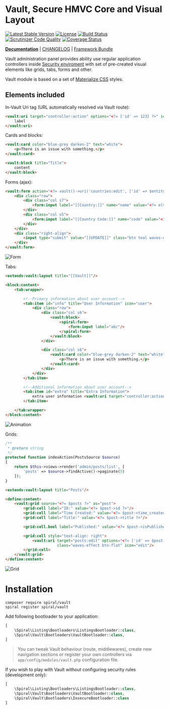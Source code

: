 Vault, Secure HMVC Core and Visual Layout
=======
[![Latest Stable Version](https://poser.pugx.org/spiral/vault/v/stable)](https://packagist.org/packages/spiral/vault) 
[![License](https://poser.pugx.org/spiral/vault/license)](https://packagist.org/packages/spiral/vault)
[![Build Status](https://travis-ci.org/spiral-modules/vault.svg?branch=master)](https://travis-ci.org/spiral-modules/vault)
[![Scrutinizer Code Quality](https://scrutinizer-ci.com/g/spiral-modules/vault/badges/quality-score.png?b=master)](https://scrutinizer-ci.com/g/spiral-modules/vault/?branch=master)
[![Coverage Status](https://coveralls.io/repos/github/spiral-modules/vault/badge.svg?branch=master)](https://coveralls.io/github/spiral-modules/vault?branch=master)

<b>[Documentation](http://spiral-framework.com/guide)</b> | [CHANGELOG](/CHANGELOG.md) | [Framework Bundle](https://github.com/spiral/spiral)

Vault administration panel provides ability use regular application controllers inside [Security enviroment](https://github.com/spiral/security) with set of pre-created visual elements like grids, tabs, forms and other. 

Vault module is based on a set of [Materialize CSS](http://materializecss.com/) styles.

Elements included
-----------------

In-Vault Uri tag (URL automatically resolved via Vault route):

```html
<vault:uri target="controller:action" options="<?= ['id' => 123] ?>" icon="icon" class="...">
    label
</vault:uri>
```

Cards and blocks:

```html
<vault:card color="blue-grey darken-2" text="white">
    <p>There is an issue with something.</p>
</vault:card>

<vault:block title="Title">
    content
</vault:block>
```

Forms (ajax):

```html
<vault:form action="<?= vault()->uri('countries:edit', ['id' => $entity->id]) ?>">
    <div class="row">
        <div class="col s7">
            <form:input label="[[Country:]]" name="name" value="<?= e($entity->name) ?>"/>
        </div>
        <div class="col s5">
            <form:input label="[[Country Code:]]" name="code" value="<?= e($entity->code) ?>"/>
        </div>
    </div>
    <div class="right-align">
        <input type="submit" value="[[UPDATE]]" class="btn teal waves-effect waves-light"/>
    </div>
</vault:form>
```

![Form](https://raw.githubusercontent.com/spiral/guide/master/resources/vault-form.png)

Tabs:

```html
<extends:vault:layout title="[[Vault]]"/>

<block:content>
    <tab:wrapper>

        <!--Primary information about user account-->
        <tab:item id="info" title="User Information" icon="user">
            <div class="row">
                <div class="col s6">
                    <vault:block>
                        <spiral:form>
                            <form:input label="abc"/>
                        </spiral:form>
                    </vault:block>
                </div>

                <div class="col s6">
                    <vault:card color="blue-grey darken-2" text="white">
                        <p>There is an issue with something.</p>
                    </vault:card>
                </div>
            </div>
        </tab:item>

        <!--Additional information about user account-->
        <tab:item id="extra" title="Extra Information">
            extra user information <vault:uri target="controller:action">link</vault:uri>
        </tab:item>

    </tab:wrapper>
</block:content>
```

![Animation](https://raw.githubusercontent.com/spiral/guide/master/resources/albus.gif)

Grids:

```php
/**
 * @return string
 */
protected function indexAction(PostsSource $source)
{
    return $this->views->render('admin/posts/list', [
        'posts' => $source->findActive()->paginate(5)
    ]);
}
```

```html
<extends:vault:layout title="Posts"/>

<define:content>
    <vault:grid source="<?= $posts ?>" as="post">
        <grid:cell label="ID:" value="<?= $post->id ?>"/>
        <grid:cell label="Time Created:" value="<?= $post->time_created ?>"/>
        <grid:cell label="Title:" value="<?= $post->title ?>"/>

        <grid:cell.bool label="Published:" value="<?= $post->isPublished() ?>"/>

        <grid:cell style="text-align: right">
            <vault:uri target="posts:edit" options="<?= ['id' => $post->id] ?>"
                       class="waves-effect btn-flat" icon="edit"/>
        </grid:cell>
    </vault:grid>
</define:content>
```

![Grid](https://raw.githubusercontent.com/spiral/guide/master/resources/grid.png)

# Installation

```
composer require spiral/vault
spiral register spiral/vault
```

Add following bootloader to your application:
```php
[
    \Spiral\Listing\Bootloaders\ListingsBootloader::class,
    \Spiral\Vault\Bootloaders\VaultBootloader::class,
]
```

> You can tweak Vault behaviour (route, middlewares), create new navigation sections or register your own controllers via `app/config/modules/vault.php` configuration file.

If you wish to play with Vault without configuring security rules (development only):

```php
[
    \Spiral\Listing\Bootloaders\ListingsBootloader::class,
    \Spiral\Vault\Bootloaders\VaultBootloader::class,
    \Spiral\Vault\Bootloaders\InsecureBootloader::class
]
```
